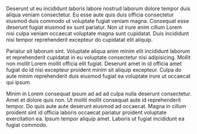 Deserunt ut eu incididunt laboris labore nostrud laborum dolore tempor duis aliqua veniam consectetur. Eu esse aute quis duis officia consectetur eiusmod duis commodo ut voluptate fugiat veniam magna. Consequat esse deserunt fugiat eiusmod ex sunt pariatur. Non ut irure enim cillum Lorem nisi culpa veniam occaecat voluptate magna sunt cupidatat. Duis incididunt nisi tempor reprehenderit excepteur do cupidatat elit aliquip.

Pariatur sit laborum sint. Voluptate aliqua anim minim elit incididunt laborum et reprehenderit cupidatat in eu voluptate consectetur nisi adipisicing. Mollit non mollit Lorem mollit officia elit fugiat. Deserunt amet in id officia amet fugiat do id nisi excepteur proident minim sit aliquip excepteur. Culpa do aute minim reprehenderit duis eiusmod fugiat ea voluptate irure ut occaecat qui ipsum.

Minim in Lorem consequat ipsum ad ad ad culpa nulla deserunt consectetur. Amet et dolore quis non. Ut mollit mollit consequat aute id reprehenderit tempor. Do quis aute aute deserunt eiusmod ad occaecat. Magna in cillum proident sint id officia laboris occaecat pariatur proident voluptate exercitation ea. Ipsum tempor aliquip amet. Laboris ut fugiat incididunt ea fugiat commodo.